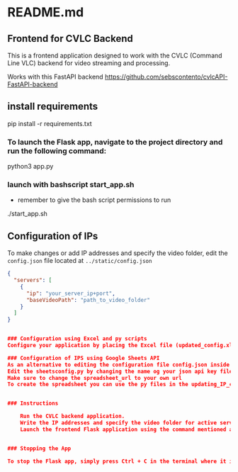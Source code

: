 # README.md

## Frontend for CVLC Backend

This is a frontend application designed to work with the CVLC (Command Line VLC) backend for video streaming and processing. 

Works with this FastAPI backend 
https://github.com/sebscontento/cvlcAPI-FastAPI-backend 


## install requirements

pip install -r requirements.txt

### To launch the Flask app, navigate to the project directory and run the following command:

python3 app.py


### launch with bashscript start_app.sh
- remember to give the bash script permissions to run 


./start_app.sh



## Configuration of IPs

To make changes or add IP addresses and specify the video folder, edit the `config.json` file located at `../static/config.json`

```json
{
  "servers": [
    {
      "ip": "your_server_ip+port",
      "baseVideoPath": "path_to_video_folder"
    }
  ]
}


### Configuration using Excel and py scripts
Configure your application by placing the Excel file (updated_config.xlsx) in the updating_IP_config folder, then run the Python script (fromexcel.py) located in the same folder to convert it to JSON (config.json)

### Configuration of IPS using Google Sheets API
As an alternative to editing the configuration file config.json inside the static directory, you can use the Google Sheets API integration. 
Edit the sheetsconfig.py by changing the name og your json api key file provided by Google Sheets aswell as placing the json file in the main directory. 
Make sure to change the spreadsheet_url to your own url 
To create the spreadsheet you can use the py files in the updating_IP_config folder


### Instructions

    Run the CVLC backend application.
    Write the IP addresses and specify the video folder for active servers in the config.json file.
    Launch the frontend Flask application using the command mentioned above.


### Stopping the App

To stop the Flask app, simply press Ctrl + C in the terminal where it is running.